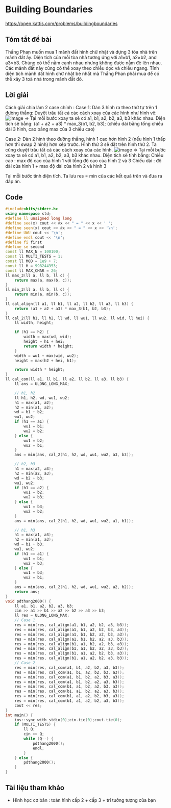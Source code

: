 # Building Boundaries
https://open.kattis.com/problems/buildingboundaries

## Tóm tắt đề bài

Thắng Phan muốn mua 1 mảnh đất hình chữ nhật và dựng 3 tòa nhà trên mảnh đất ấy.
Diện tích của mỗi tòa nhà tương ứng với a1×b1, a2×b2, and a3×b3. Chúng có thể nằm cạnh nhau nhưng không được nằm đè lên nhau.
Các mảnh đất này cũng có thể xoay theo chiều dọc và chiều ngang.
Tính diện tích mảnh đất hình chữ nhật bé nhất mà Thắng Phan phải mua để có thể xây 3 toà nhà trong mảnh đất đó.

## Lời giải

Cách giải chia làm 2 case chính :
Case 1: Dàn 3 hình ra theo thứ tự trên 1 đường thẳng:
        Duyệt trâu tất cả các cách xoay của các hình như hình vẽ:
![image](https://drive.google.com/uc?export=view&id=1B8pQoaZ4lw5Yh2UNk9aD6RrNRnMNTLTO)
=>  Tại mỗi bước xoay ta sẽ có a1, b1, a2, b2, a3, b3 khác nhau. 
    Diện tích sẽ bằng: (a1 + a2 + a3) * max_3(b1, b2, b3); (chiều dài bằng tổng chiều dài 3 hình, cao bằng max của 3 chiều cao)

Case 2: Dàn 2 hình theo đường thẳng, hình 1 cao hơn hình 2 (nếu hình 1 thấp hơn thì swap 2 hình) hơn xếp trước.
        Hình thứ 3 sẽ đặt trên hình thứ 2. Ta cũng duyệt trâu tất cả các cách xoay của các hình.
![image](https://drive.google.com/uc?export=view&id=1dx1XpoaN1OU86OMn-2YXvulgKNCgT-us)
=> Tại mỗi bước xoay ta sẽ có a1, b1, a2, b2, a3, b3 khác nhau. 
    Diện tích sẽ tính bằng:
        Chiều cao : max độ cao của hình 1 với tổng độ cao của hình 2 và 3
        Chiều dài : độ dài của hình 1 + max độ dài của hình 2 và hình 3
    
Tại mỗi bước tính diện tích. Ta lưu res = min của các kết quả trên và đưa ra đáp án.

## Code
```cpp
#include<bits/stdc++.h>
using namespace std;
#define ll unsigned long long
#define see(x) cout << #x << " = " << x << ' ';
#define seen(x) cout << #x << " = " << x << '\n';
#define UWU cout << '\n';
#define endl cout << '\n';
#define fi first
#define se second
const ll MAX_N = 100100;
const ll MULTI_TESTS = 1;
const ll MOD = 1e9 + 7;
const ll H = 998244353;
const ll MAX_CHAR = 26;
ll max_3(ll a, ll b, ll c) {
    return max(a, max(b, c));
}
ll min_3(ll a, ll b, ll c) {
    return min(a, min(b, c));
} 
ll cal_align(ll a1, ll b1, ll a2, ll b2, ll a3, ll b3) {
    return (a1 + a2 + a3) * max_3(b1, b2, b3);
}
ll cal_2(ll h1, ll h2, ll wd, ll wu1, ll wu2, ll wid, ll hei) {
    ll width, height;

    if (h1 == h2) {
        width = max(wd, wid);
        height = h1 + hei;
        return width * height;
    }
    width = wu1 + max(wid, wu2);
    height = max(h2 + hei, h1);

    return width * height;
}
ll cal_com(ll a1, ll b1, ll a2, ll b2, ll a3, ll b3) {
    ll ans = ULONG_LONG_MAX;

    // h1, h2
    ll h1, h2, wd, wu1, wu2;
    h1 = max(a1, a2);
    h2 = min(a1, a2);
    wd = b1 + b2;
    wu1, wu2;
    if (h1 == a1) {
        wu1 = b1;
        wu2 = b2;
    } else {
        wu1 = b2;
        wu2 = b1;
    }
    ans = min(ans, cal_2(h1, h2, wd, wu1, wu2, a3, b3));

    // h2, h3
    h1 = max(a2, a3);
    h2 = min(a2, a3);
    wd = b2 + b3;
    wu1, wu2;
    if (h1 == a2) {
        wu1 = b2;
        wu2 = b3;
    } else {
        wu1 = b3;
        wu2 = b2;
    }
    ans = min(ans, cal_2(h1, h2, wd, wu1, wu2, a1, b1));

    // h1, h3
    h1 = max(a1, a3);
    h2 = min(a1, a3);
    wd = b1 + b3;
    wu1, wu2;
    if (h1 == a1) {
        wu1 = b1;
        wu2 = b3;
    } else {
        wu1 = b3;
        wu2 = b1;
    }
    ans = min(ans, cal_2(h1, h2, wd, wu1, wu2, a2, b2));
    return ans;
}
void pdthang2000() {
    ll a1, b1, a2, b2, a3, b3;
    cin >> a1 >> b1 >> a2 >> b2 >> a3 >> b3;
    ll res = ULONG_LONG_MAX;
    // Case 1
    res = min(res, cal_align(a1, b1, a2, b2, a3, b3));
    res = min(res, cal_align(a1, b1, a2, b2, b3, a3));
    res = min(res, cal_align(a1, b1, b2, a2, b3, a3));
    res = min(res, cal_align(a1, b1, b2, a2, a3, b3));
    res = min(res, cal_align(b1, a1, b2, a2, b3, a3));
    res = min(res, cal_align(b1, a1, b2, a2, a3, b3));
    res = min(res, cal_align(b1, a1, a2, b2, b3, a3));
    res = min(res, cal_align(b1, a1, a2, b2, a3, b3));
    // Case 2
    res = min(res, cal_com(a1, b1, a2, b2, a3, b3));
    res = min(res, cal_com(a1, b1, a2, b2, b3, a3));
    res = min(res, cal_com(a1, b1, b2, a2, b3, a3));
    res = min(res, cal_com(a1, b1, b2, a2, a3, b3));
    res = min(res, cal_com(b1, a1, b2, a2, b3, a3));
    res = min(res, cal_com(b1, a1, b2, a2, a3, b3));
    res = min(res, cal_com(b1, a1, a2, b2, b3, a3));
    res = min(res, cal_com(b1, a1, a2, b2, a3, b3));
    cout << res;
}
int main() {
    ios::sync_with_stdio(0);cin.tie(0);cout.tie(0);
    if (MULTI_TESTS) {
        ll Q;
        cin >> Q;
        while (Q--) {
            pdthang2000();
            endl;
        }
    } else {
        pdthang2000();
    }
}
```

## Tài liệu tham khảo
- Hình học cơ bản : toán hình cấp 2 + cấp 3 + trí tưởng tượng của bạn